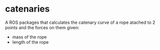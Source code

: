 # catenaries
A ROS packages that calculates the catenary curve of a rope atached to 2 points and the forces on them given: 
- mass of the rope 
- length of the rope
